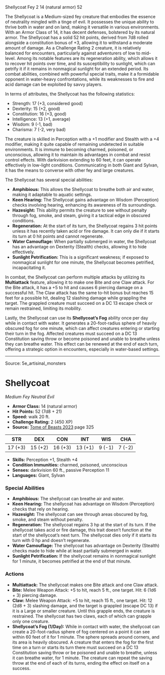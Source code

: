 <MonsterName/>Shellycoat</MonsterName>
<CreatureType/>Fey</CreatureType>
<CR/>2</CR>
<AC/>14 (natural armor)</AC>
<HP/>52</HP>
<summary>The Shellycoat is a Medium-sized fey creature that embodies the essence of neutrality mingled with a tinge of evil. It possesses the unique ability to thrive both in water and on land, making it versatile in various environments. With an Armor Class of 14, it has decent defenses, bolstered by its natural armor. The Shellycoat has a solid 52 hit points, derived from 7d8 rolled alongside a constitution bonus of +3, allowing it to withstand a moderate amount of damage. As a Challenge Rating 2 creature, it is relatively balanced for encounters, particularly against adventurers of low to mid-level. Among its notable features are its regeneration ability, which allows it to recover hit points over time, and its susceptibility to sunlight, which can petrify it if it remains in nonmagical sunlight for an extended period. Its combat abilities, combined with powerful special traits, make it a formidable opponent in water-heavy confrontations, while its weaknesses to fire and acid damage can be exploited by savvy players.</summary>

<detail>

In terms of attributes, the Shellycoat has the following statistics:
- Strength: 17 (+3, considered good)
- Dexterity: 15 (+2, good)
- Constitution: 16 (+3, good)
- Intelligence: 13 (+1, average)
- Wisdom: 9 (-1, bad)
- Charisma: 7 (-2, very bad)

The creature is skilled in Perception with a +1 modifier and Stealth with a +4 modifier, making it quite capable of remaining undetected in suitable environments. It is immune to becoming charmed, poisoned, or unconscious, allowing it to maintain its advantages in combat and resist control effects. With darkvision extending to 60 feet, it can operate effectively in low-light conditions. Communicating in both Giant and Sylvan, it has the means to converse with other fey and large creatures.

The Shellycoat has several special abilities:
- **Amphibious:** This allows the Shellycoat to breathe both air and water, making it adaptable to aquatic settings.
- **Keen Hearing:** The Shellycoat gains advantage on Wisdom (Perception) checks involving hearing, enhancing its awareness of its surroundings.
- **Hazesight:** This ability permits the creature to see without penalty through fog, smoke, and steam, giving it a tactical edge in obscured conditions.
- **Regeneration:** At the start of its turn, the Shellycoat regains 3 hit points unless it has recently taken acid or fire damage. It can only die if it starts its turn at 0 hit points and cannot regenerate.
- **Water Camouflage:** When partially submerged in water, the Shellycoat has an advantage on Dexterity (Stealth) checks, allowing it to hide effectively.
- **Sunlight Petrification:** This is a significant weakness; if exposed to nonmagical sunlight for one minute, the Shellycoat becomes petrified, incapacitating it.

In combat, the Shellycoat can perform multiple attacks by utilizing its **Multiattack** feature, allowing it to make one Bite and one Claw attack. For the Bite attack, it has a +5 to hit and causes 6 piercing damage on a successful hit. The Claw attack has the same to-hit bonus but reaches 15 feet for a possible hit, dealing 12 slashing damage while grappling the target. The grappled creature must succeed on a DC 13 escape check or remain restrained, limiting its mobility.

Lastly, the Shellycoat can use its **Shellycoat’s Fog** ability once per day while in contact with water. It generates a 20-foot-radius sphere of heavily obscured fog for one minute, which can affect creatures entering or starting their turn in the fog. Affected creatures must succeed on a DC 13 Constitution saving throw or become poisoned and unable to breathe unless they can breathe water. This effect can be renewed at the end of each turn, offering a strategic option in encounters, especially in water-based settings.</detail>



---

Source: 5e_artisinal_monsters

# Shellycoat

*Medium* *Fey* *Neutral Evil*

- **Armor Class:** 14 (natural armor)
- **Hit Points:** 52 (7d8 + 21)
- **Speed:** walk 20 ft.
- **Challenge Rating:** 2 (450 XP)
- **Source:** [Tome of Beasts 2023](https://koboldpress.com/kpstore/product/tome-of-beasts-1-2023-edition/) page 325

| STR | DEX | CON | INT | WIS | CHA |
| --- | --- | --- | --- | --- | --- |
| 17 (+3) | 15 (+2) | 16 (+3) | 13 (+1) | 9 (-1) | 7 (-2) |

- **Skills:** Perception +1, Stealth +4
- **Condition Immunities:** charmed, poisoned, unconscious
- **Senses:** darkvision 60 ft., passive Perception 11
- **Languages:** Giant, Sylvan

### Special Abilities

- **Amphibious:** The shellycoat can breathe air and water.
- **Keen Hearing:** The shellycoat has advantage on Wisdom (Perception) checks that rely on hearing.
- **Hazesight:** The shellycoat can see through areas obscured by fog, smoke, and steam without penalty.
- **Regeneration:** The shellycoat regains 3 hp at the start of its turn. If the shellycoat takes acid or fire damage, this trait doesn’t function at the start of the shellycoat’s next turn. The shellycoat dies only if it starts its turn with 0 hp and doesn’t regenerate.
- **Water Camouflage:** The shellycoat has advantage on Dexterity (Stealth) checks made to hide while at least partially submerged in water.
- **Sunlight Petrification:** If the shellycoat remains in nonmagical sunlight for 1 minute, it becomes petrified at the end of that minute.

### Actions

- **Multiattack:** The shellycoat makes one Bite attack and one Claw attack.
- **Bite:** Melee Weapon Attack: +5 to hit, reach 5 ft., one target. Hit: 6 (1d6 + 3) piercing damage.
- **Claw:** Melee Weapon Attack: +5 to hit, reach 15 ft., one target. Hit: 12 (2d8 + 3) slashing damage, and the target is grappled (escape DC 13) if it is a Large or smaller creature. Until this grapple ends, the creature is restrained. The shellycoat has two claws, each of which can grapple only one creature.
- **Shellycoat’s Fog (1/Day):** While in contact with water, the shellycoat can create a 20-foot-radius sphere of fog centered on a point it can see within 60 feet of it for 1 minute. The sphere spreads around corners, and its area is heavily obscured. A creature that enters the fog for the first time on a turn or starts its turn there must succeed on a DC 13 Constitution saving throw or be poisoned and unable to breathe, unless it can breathe water, for 1 minute. The creature can repeat the saving throw at the end of each of its turns, ending the effect on itself on a success.


